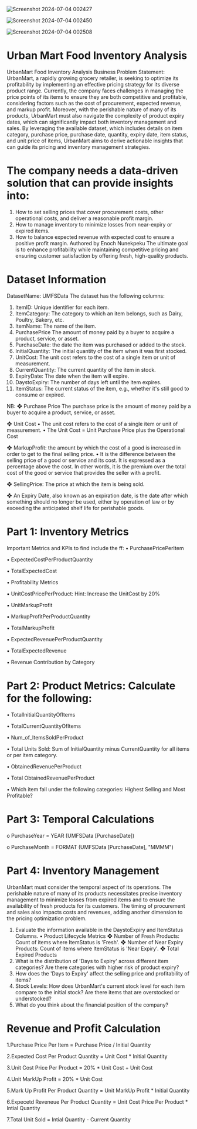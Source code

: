 
![Screenshot 2024-07-04 002427](https://github.com/kyeremehS/Urban-Mart-Food-Inventory-Analysis/assets/148300247/562bb84f-c59b-40a8-9708-5db7578784ce)


![Screenshot 2024-07-04 002450](https://github.com/kyeremehS/Urban-Mart-Food-Inventory-Analysis/assets/148300247/2183be02-2960-44df-b898-624ef8e4b2da)

![Screenshot 2024-07-04 002508](https://github.com/kyeremehS/Urban-Mart-Food-Inventory-Analysis/assets/148300247/4ac368dc-60b3-40b4-a170-4f9949cc5cdb)

# Urban Mart Food Inventory Analysis

 
UrbanMart Food Inventory Analysis 
Business Problem Statement: 
UrbanMart, a rapidly growing grocery retailer, is seeking to optimize its profitability by implementing 
an effective pricing strategy for its diverse product range. Currently, the company faces challenges in 
managing the price points of its items to ensure they are both competitive and profitable, considering 
factors such as the cost of procurement, expected revenue, and markup profit. 
Moreover, with the perishable nature of many of its products, UrbanMart must also navigate the 
complexity of product expiry dates, which can significantly impact both inventory management and 
sales.
By leveraging the available dataset, which includes details on item category, purchase price, purchase 
date, quantity, expiry date, item status, and unit price of items, UrbanMart aims to derive actionable 
insights that can guide its pricing and inventory management strategies.

# The company needs a data-driven solution that can provide insights into:
1. How to set selling prices that cover procurement costs, other operational costs, and deliver a 
reasonable profit margin.
2. How to manage inventory to minimize losses from near-expiry or expired items.
3. How to balance expected revenue with expected cost to ensure a positive profit margin.
Authored by Enoch Nunekpeku
The ultimate goal is to enhance profitability while maintaining competitive pricing and ensuring 
customer satisfaction by offering fresh, high-quality products.

# Dataset Information
DatasetName: UMFSData
The dataset has the following columns:
1. ItemID: Unique identifier for each item.
2. ItemCategory: The category to which an item belongs, such as Dairy, Poultry, Bakery, etc.
3. ItemName: The name of the item.
4. PurchasePrice The amount of money paid by a buyer to acquire a product, service, or asset.
5. PurchaseDate: the date the item was purchased or added to the stock.
6. InitialQuantity: The initial quantity of the item when it was first stocked.
7. UnitCost: The unit cost refers to the cost of a single item or unit of measurement. 
8. CurrentQuantity: The current quantity of the item in stock.
9. ExpiryDate: The date when the item will expire.
10. DaystoExpiry: The number of days left until the item expires.
11. ItemStatus: The current status of the item, e.g., whether it's still good to consume or 
expired.

NB: 
❖ Purchase Price
The purchase price is the amount of money paid by a buyer to acquire a product, service, or 
asset.

❖ Unit Cost
• The unit cost refers to the cost of a single item or unit of measurement. 
• The Unit Cost = Unit Purchase Price plus the Operational Cost 

❖ MarkupProfit: the amount by which the cost of a good is increased in order to get to the final 
selling price.
• It is the difference between the selling price of a good or service and its cost. It is 
expressed as a percentage above the cost. In other words, it is the premium over the 
total cost of the good or service that provides the seller with a profit.

❖ SellingPrice: The price at which the item is being sold.

❖ An Expiry Date, also known as an expiration date, is the date after which something should 
no longer be used, either by operation of law or by exceeding the anticipated shelf life for 
perishable goods. 

# Part 1: Inventory Metrics
Important Metrics and KPIs to find include the ff:
• PurchasePricePerItem

• ExpectedCostPerProductQuantity

• TotalExpectedCost 

• Profitability Metrics

▪ UnitCostPricePerProduct: Hint: Increase the UnitCost by 20%

▪ UnitMarkupProfit

▪ MarkupProfitPerProductQuantity

▪ TotalMarkupProfit

▪ ExpectedRevenuePerProductQuantity

▪ TotalExpectedRevenue

▪ Revenue Contribution by Category

# Part 2: Product Metrics: Calculate for the following: 
• TotalInitialQuantityOfItems

• TotalCurrentQuantityOfItems

• Num_of_ItemsSoldPerProduct

• Total Units Sold: Sum of InitialQuantity minus CurrentQuantity for all items or per item 
category.

• ObtainedRevenuePerProduct

• Total ObtainedRevenuePerProduct

• Which item fall under the following categories: Highest Selling and Most Profitable?


# Part 3: Temporal Calculations
o PurchaseYear = YEAR (UMFSData [PurchaseDate])

o PurchaseMonth = FORMAT (UMFSData [PurchaseDate], "MMMM")

# Part 4: Inventory Management
UrbanMart must consider the temporal aspect of its operations. The perishable nature of many of its 
products necessitates precise inventory management to minimize losses from expired items and to 
ensure the availability of fresh products for its customers. The timing of procurement and sales also 
impacts costs and revenues, adding another dimension to the pricing optimization problem.
1. Evaluate the information available in the DaystoExpiry and ItemStatus Columns.
▪ Product Lifecycle Metrics
❖ Number of Fresh Products: Count of items where ItemStatus is 'Fresh'.
❖ Number of Near Expiry Products: Count of items where ItemStatus is 'Near Expiry'.
❖ Total Expired Products
2. What is the distribution of 'Days to Expiry' across different item categories? Are there 
categories with higher risk of product expiry?
3. How does the 'Days to Expiry' affect the selling price and profitability of items?
4. Stock Levels: How does UrbanMart's current stock level for each item compare to the initial 
stock? Are there items that are overstocked or understocked?
5. What do you think about the financial position of the company?

# Revenue and Profit Calculation
1.Purchase Price Per Item = Purchase Price / Initial Quantity

2.Expected Cost Per Product Quantity = Unit Cost * Initial Quantity

3.Unit Cost Price Per Product = 20% * Unit Cost + Unit Cost

4.Unit MarkUp Profit = 20% * Unit Cost

5.Mark Up Profit Per Product Quantity = Unit MarkUp Profit * Initial Quantity

6.Expecetd Reveneue Per Product Quantity = Unit Cost Price Per Product * Intial Quantity

7.Total Unit Sold = Intial Quantity - Current Quantity

